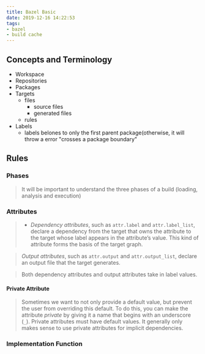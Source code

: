```yaml
---
title: Bazel Basic
date: 2019-12-16 14:22:53
tags:
- bazel
- build cache
---
```


## Concepts and Terminology

- Workspace
- Repositories
- Packages
- Targets
	- files
		- source files
		- generated files
	- rules
- Labels
	- labels belones to only the first parent package(otherwise, it will throw a error "crosses a package boundary"

## Rules

### Phases
> It will be important to understand the three phases of a build (loading, analysis and execution)

### Attributes
> -   _Dependency attributes_, such as  `attr.label`  and  `attr.label_list`, declare a dependency from the target that owns the attribute to the target whose label appears in the attribute’s value. This kind of attribute forms the basis of the target graph.

> _Output attributes_, such as `attr.output` and `attr.output_list`, declare an output file that the target generates.

> Both dependency attributes and output attributes take in label values.

#### Private Attribute
> Sometimes we want to not only provide a default value, but prevent the user from overriding this default. To do this, you can make the attribute _private_ by giving it a name that begins with an underscore (`_`). Private attributes must have default values. It generally only makes sense to use private attributes for implicit dependencies.

### Implementation Function
<!--stackedit_data:
eyJoaXN0b3J5IjpbLTQ1NTAwMjU2NSwyMDU4OTU5Mzc2LC0xMz
I3ODkxODQxLDQyNTc0MjAsLTYyMTU0NDI5OSwtMjI3NzM5MjUw
XX0=
-->